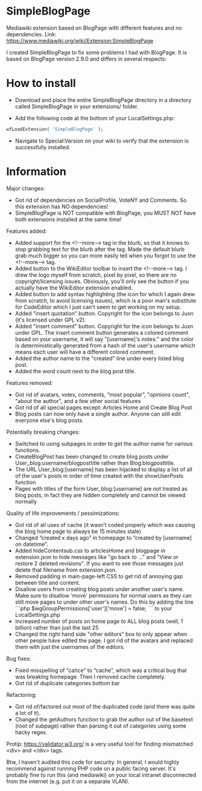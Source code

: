 # SimpleBlogPage
Mediawiki extension based on BlogPage with different features and no dependencies. Link: https://www.mediawiki.org/wiki/Extension:SimpleBlogPage

I created SimpleBlogPage to fix some problems I had with BlogPage. It is based on BlogPage version 2.9.0 and differs in several respects:

# How to install

- Download and place the entire SimpleBlogPage directory in a directory called SimpleBlogPage in your extensions/ folder.

- Add the following code at the bottom of your LocalSettings.php:

```php
wfLoadExtension( 'SimpleBlogPage' );
```

- Navigate to Special:Version on your wiki to verify that the extension is successfully installed.

# Information

Major changes:

- Got rid of dependencies on SocialProfile, VoteNY and Comments. So this extension has NO dependencies!
- SimpleBlogPage is NOT compatible with BlogPage, you MUST NOT have both extensions installed at the same time!

Features added:

- Added support for the &#x3C;!--more--&#x3E; tag in the blurb, so that it knows to stop grabbing text for the blurb after the tag. Made the default blurb grab much bigger so you can more easily tell when you forgot to use the &#x3C;!--more--&#x3E; tag.
- Added button to the WikiEditor toolbar to insert the &#x3C;!--more--&#x3E; tag. I drew the logo myself from scratch, pixel by pixel, so there are no copyright/licensing issues. Obviously, you&#x27;ll only see the button if you actually have the WikiEditor extension enabled. 
- Added button to add syntax highlighting (the icon for which I again drew from scratch, to avoid licensing issues), which is a poor man&#x27;s substitute for CodeEditor which I just can&#x27;t seem to get working on my setup. 
- Added "insert quotation" button. Copyright for the icon belongs to Juxn (it's licensed under GPL v2). 
- Added "insert comment" button. Copyright for the icon belongs to Juxn under GPL. The insert comment button generates a colored comment based on your username, it will say "[username]'s notes:" and the color is deterministically generated from a hash of the user's username which means each user will have a different colored comment. 
- Added the author name to the &#x22;created&#x22; line under every listed blog post.
- Added the word count next to the blog post title.

Features removed: 

- Got rid of avatars, votes, comments, &#x201C;most popular&#x201D;, &#x22;opinions count&#x22;, &#x22;about the author&#x22;, and a few other social features 
- Got rid of all special pages except: Articles Home and Create Blog Post
- Blog posts can now only have a single author. Anyone can still edit everyone else&#x27;s blog posts.

Potentially breaking changes:

- Switched to using subpages in order to get the author name for various functions. 
- CreateBlogPost has been changed to create blog posts under User_blog:username/blogposttitle rather than Blog:blogposttitle. 
- The URL User_blog:[username] has been hijacked to display a list of all of the user&#x27;s posts in order of time created with the showUserPosts function 
- Pages with titles of the form User_blog:[username] are not treated as blog posts, in fact they are hidden completely and cannot be viewed normally

Quality of life improvements / pessimizations:

- Got rid of all uses of cache (it wasn&#x2019;t coded properly which was causing the blog home page to always be 15 minutes stale)
- Changed &#x201C;created x days ago&#x201D; in homepage to &#x201C;created by [username] on datetime&#x201D;.
- Added hideContentsub.css to articlesHome and blogpage in extension.json to hide messages like &#x22;go back to ...&#x22; and &#x22;View or restore 2 deleted revisions&#x22;. If you want to see those messages just delete that filename from extension.json.
- Removed padding in main-page-left CSS to get rid of annoying gap between title and content.
- Disallow users from creating blog posts under another user&#x27;s name. Make sure to disallow &#x27;move&#x27; permissions for normal users as they can still move pages to under other user&#x27;s names. Do this by adding the line
&#x60;&#x60;&#x60;php
    $wgGroupPermissions[&#x27;user&#x27;][&#x27;move&#x27;] = false;
&#x60;&#x60;&#x60;
    to your LocalSettings.php
- Increased number of posts on home page to ALL blog posts (well, 1 billion) rather than just the last 25
- Changed the right hand side &#x22;other editors&#x22; box to only appear when other people have edited the page. I got rid of the avatars and replaced them with just the usernames of the editors.

Bug fixes:

- Fixed misspelling of &#x201C;cahce&#x201D; to &#x201C;cache&#x201D;, which was a critical bug that was breaking homepage. Then I removed cache completely. 
- Got rid of duplicate categories bottom bar

Refactoring:

- Got rid of/factored out most of the duplicated code (and there was quite a lot of it). 
- Changed the getAuthors function to grab the author out of the basetext (root of subpage) rather than parsing it out of categories using some hacky regex. 

Protip: https://validator.w3.org/ is a very useful tool for finding mismatched &#x3C;div&#x3E; and &#x3C;/div&#x3E; tags. 

Btw, I haven't audited this code for security. In general, I would highly recommend against running PHP code on a public facing server. It's probably fine to run this (and mediawiki) on your local intranet disconnected from the internet (e.g. put it on a separate VLAN). 
